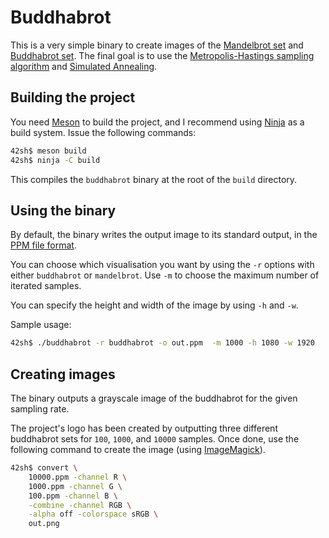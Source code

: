 # Buddhabrot

This is a very simple binary to create images of the [Mandelbrot
set](https://en.wikipedia.org/wiki/Mandelbrot_set) and [Buddhabrot
set](https://en.wikipedia.org/wiki/Buddhabrot). The final goal is to use the
[Metropolis-Hastings sampling
algorithm](https://en.wikipedia.org/wiki/Metropolis%E2%80%93Hastings_algorithm)
and [Simulated Annealing](https://en.wikipedia.org/wiki/Simulated_annealing).

## Building the project

You need [Meson](https://mesonbuild.com/) to build the project, and I recommend
using [Ninja](https://ninja-build.org/) as a build system. Issue the following
commands:

```sh
42sh$ meson build
42sh$ ninja -C build
```

This compiles the `buddhabrot` binary at the root of the `build` directory.

## Using the binary

By default, the binary writes the output image to its standard output, in the
[PPM file format](http://netpbm.sourceforge.net/doc/ppm.html).

You can choose which visualisation you want by using the `-r` options with
either `buddhabrot` or `mandelbrot`. Use `-m` to choose the maximum number of
iterated samples.

You can specify the height and width of the image by using `-h` and `-w`.

Sample usage:

```sh
42sh$ ./buddhabrot -r buddhabrot -o out.ppm  -m 1000 -h 1080 -w 1920
```

## Creating images

The binary outputs a grayscale image of the buddhabrot for the given sampling
rate.

The project's logo has been created by outputting three different buddhabrot
sets for `100`, `1000`, and `10000` samples. Once done, use the following
command to create the image (using
[ImageMagick](https://imagemagick.org/index.php)).

```sh
42sh$ convert \
    10000.ppm -channel R \
    1000.ppm -channel G \
    100.ppm -channel B \
    -combine -channel RGB \
    -alpha off -colorspace sRGB \
    out.png
```
